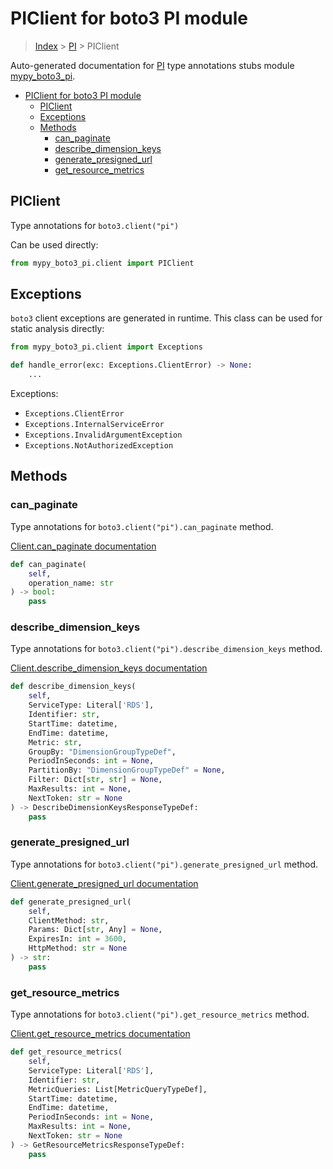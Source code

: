 # PIClient for boto3 PI module

> [Index](../README.md) > [PI](./README.md) > PIClient

Auto-generated documentation for [PI](https://boto3.amazonaws.com/v1/documentation/api/latest/reference/services/pi.html#PI)
type annotations stubs module [mypy_boto3_pi](https://pypi.org/project/mypy-boto3-pi/).

- [PIClient for boto3 PI module](#piclient-for-boto3-pi-module)
  - [PIClient](#piclient)
  - [Exceptions](#exceptions)
  - [Methods](#methods)
    - [can_paginate](#can_paginate)
    - [describe_dimension_keys](#describe_dimension_keys)
    - [generate_presigned_url](#generate_presigned_url)
    - [get_resource_metrics](#get_resource_metrics)

## PIClient

Type annotations for `boto3.client("pi")`

Can be used directly:

```python
from mypy_boto3_pi.client import PIClient
```

## Exceptions


`boto3` client exceptions are generated in runtime. This class can be used for static analysis directly:

```python
from mypy_boto3_pi.client import Exceptions

def handle_error(exc: Exceptions.ClientError) -> None:
    ...
```


Exceptions:

- `Exceptions.ClientError`
- `Exceptions.InternalServiceError`
- `Exceptions.InvalidArgumentException`
- `Exceptions.NotAuthorizedException`


## Methods


### can_paginate

Type annotations for `boto3.client("pi").can_paginate` method.

[Client.can_paginate documentation](https://boto3.amazonaws.com/v1/documentation/api/latest/reference/services/pi.html#PI.Client.can_paginate)

```python
def can_paginate(
    self,
    operation_name: str
) -> bool:
    pass
```

### describe_dimension_keys

Type annotations for `boto3.client("pi").describe_dimension_keys` method.

[Client.describe_dimension_keys documentation](https://boto3.amazonaws.com/v1/documentation/api/latest/reference/services/pi.html#PI.Client.describe_dimension_keys)

```python
def describe_dimension_keys(
    self,
    ServiceType: Literal['RDS'],
    Identifier: str,
    StartTime: datetime,
    EndTime: datetime,
    Metric: str,
    GroupBy: "DimensionGroupTypeDef",
    PeriodInSeconds: int = None,
    PartitionBy: "DimensionGroupTypeDef" = None,
    Filter: Dict[str, str] = None,
    MaxResults: int = None,
    NextToken: str = None
) -> DescribeDimensionKeysResponseTypeDef:
    pass
```

### generate_presigned_url

Type annotations for `boto3.client("pi").generate_presigned_url` method.

[Client.generate_presigned_url documentation](https://boto3.amazonaws.com/v1/documentation/api/latest/reference/services/pi.html#PI.Client.generate_presigned_url)

```python
def generate_presigned_url(
    self,
    ClientMethod: str,
    Params: Dict[str, Any] = None,
    ExpiresIn: int = 3600,
    HttpMethod: str = None
) -> str:
    pass
```

### get_resource_metrics

Type annotations for `boto3.client("pi").get_resource_metrics` method.

[Client.get_resource_metrics documentation](https://boto3.amazonaws.com/v1/documentation/api/latest/reference/services/pi.html#PI.Client.get_resource_metrics)

```python
def get_resource_metrics(
    self,
    ServiceType: Literal['RDS'],
    Identifier: str,
    MetricQueries: List[MetricQueryTypeDef],
    StartTime: datetime,
    EndTime: datetime,
    PeriodInSeconds: int = None,
    MaxResults: int = None,
    NextToken: str = None
) -> GetResourceMetricsResponseTypeDef:
    pass
```



